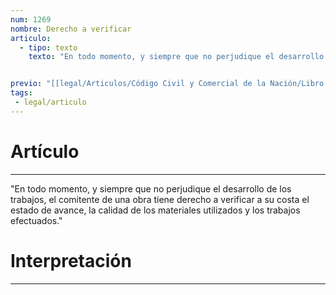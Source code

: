 ```yaml
---
num: 1269
nombre: Derecho a verificar
articulo: 
  - tipo: texto
    texto: "En todo momento, y siempre que no perjudique el desarrollo de los trabajos, el comitente de una obra tiene derecho a verificar a su costa el estado de avance, la calidad de los materiales utilizados y los trabajos efectuados."


previo: "[[legal/Articulos/Código Civil y Comercial de la Nación/Libro Tercero/Título 4/Capítulo 6/Sección 2/Sección 2, Disposiciones especiales para las obras.md|Sección 2, Disposiciones especiales para las obras]]"
tags: 
 - legal/articulo
---
```

# Artículo
---
"En todo momento, y siempre que no perjudique el desarrollo de los trabajos, el comitente de una obra tiene derecho a verificar a su costa el estado de avance, la calidad de los materiales utilizados y los trabajos efectuados."

# Interpretación
---
